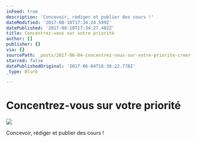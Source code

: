 ```yaml
---
inFeed: true
description: 'Concevoir, rédiger et publier des cours !'
dateModified: '2017-08-10T17:34:24.599Z'
datePublished: '2017-08-10T17:34:27.482Z'
title: Concentrez-vous sur votre priorité
author: []
publisher: {}
via: {}
sourcePath: _posts/2017-06-04-concentrez-vous-sur-votre-priorite-creer-des-cours.md
starred: false
datePublishedOriginal: '2017-06-04T16:38:22.778Z'
_type: Blurb

---
```

# **Concentrez-vous sur votre priorité**
![](https://the-grid-user-content.s3-us-west-2.amazonaws.com/2c555ffc-1523-4055-9ac6-ff669f9819a9.jpg)

Concevoir, rédiger et publier des cours !